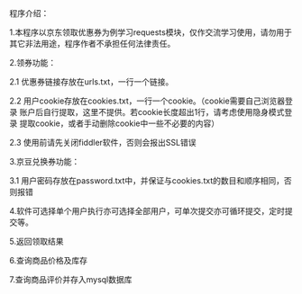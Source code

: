 ﻿程序介绍：

1.本程序以京东领取优惠券为例学习requests模块，仅作交流学习使用，请勿用于
  其它非法用途，程序作者不承担任何法律责任。


2.领券功能：

   2.1 优惠券链接存放在urls.txt，一行一个链接。
   
   2.2 用户cookie存放在cookies.txt，一行一个cookie。（cookie需要自己浏览器登录
       账户后自行提取，这里不提供。若cookie长度超出1行，请考虑使用隐身模式登录
       提取cookie，或者手动删除cookie中一些不必要的内容）
       
   2.3 使用前请先关闭fiddler软件，否则会报出SSL错误


3.京豆兑换券功能：

   3.1 用户密码存放在password.txt中，并保证与cookies.txt的数目和顺序相同，否则报错


4.软件可选择单个用户执行亦可选择全部用户，可单次提交亦可循环提交，定时提交等。

5.返回领取结果

6.查询商品价格及库存

7.查询商品评价并存入mysql数据库